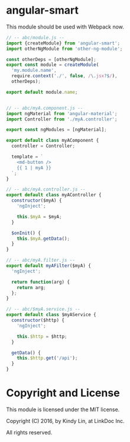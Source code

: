 # angular-smart

This module should be used with Webpack now.

```js
// -- abc/module.js --
import {createModule} from 'angular-smart';
import otherNgModule from 'other-ng-module';

const otherDeps = [otherNgModule];
export const module = createModule(
  'my.module.name',
  require.context('./', false, /\.jsx?$/),
  otherDeps);

export default module.name;


// -- abc/myA.component.js --
import ngMaterial from 'angular-material';
import Controller from './myA.controller';

export const ngModules = [ngMaterial];

export default class myAComponent {
  controller = Controller;

  template = `
    <md-button />
    {{ 1 | myA }}
  `;
}

// -- abc/myA.controller.js --
export default class myAController {
  constructor($myA) {
    'ngInject';

    this.$myA = $myA;
  }

  $onInit() {
    this.$myA.getData();
  }
}

// -- abc/myA.filter.js --
export default myAFilter($myA) {
  'ngInject';

  return function(arg) {
    return arg;
  };
}

// -- abc/$myA.service.js --
export default class $myAService {
  constructor($http) {
    'ngInject';

    this.$http = $http;
  }

  getData() {
    this.$http.get('/api');
  }
}
```





# Copyright and License

This module is licensed under the MIT license.

Copyright (C) 2016, by Kindy Lin, at LinkDoc Inc.

All rights reserved.